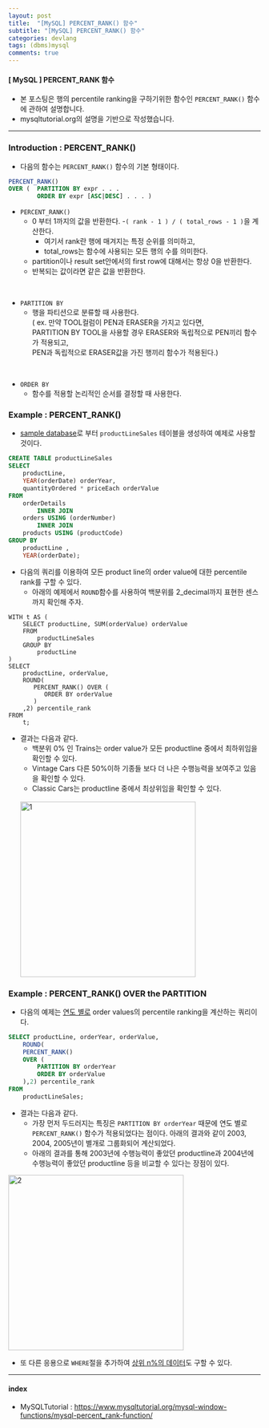 ```yaml
---
layout: post
title:  "[MySQL] PERCENT_RANK() 함수"
subtitle: "[MySQL] PERCENT_RANK() 함수"
categories: devlang
tags: (dbms)mysql
comments: true
---
```

#### [ MySQL ] PERCENT_RANK 함수
- 본 포스팅은 행의 percentile ranking을 구하기위한 함수인 `PERCENT_RANK()` 함수에 관하여 설명합니다.
- mysqltutorial.org의 설명을 기반으로 작성했습니다.

---

### Introduction : PERCENT_RANK()

- 다음의  함수는 `PERCENT_RANK()` 함수의 기본 형태이다.

```SQL
PERCENT_RANK()
OVER (	PARTITION BY expr . . . 
		ORDER BY expr [ASC|DESC] . . . )
```

- `PERCENT_RANK()`
	- 0 부터 1까지의 값을 반환한다.
	-`( rank - 1 ) / ( total_rows - 1 )`을 계산한다.
		- 여기서 rank란 행에 매겨지는 특정 순위를 의미하고,
		- total_rows는 함수에 사용되는 모든 행의 수를 의미한다.
	- partition이나 result set안에서의 first row에 대해서는 항상 0을 반환한다.
	- 반복되는 값이라면 같은 값을 반환한다.
 
<br>

- `PARTITION BY`
	- 행을 파티션으로 분류할 때 사용한다.<br>( ex. 만약 TOOL컬럼이 PEN과 ERASER을 가지고 있다면,<br> PARTITION BY TOOL을 사용할 경우 ERASER와 독립적으로 PEN끼리 함수가 적용되고,<br> PEN과 독립적으로 ERASER값을 가진 행끼리 함수가 적용된다.)

<br>

- `ORDER BY`
	- 함수를 적용할 논리적인 순서를 결정할 때 사용한다.

### Example : PERCENT_RANK()

- [sample database](https://www.mysqltutorial.org/mysql-sample-database.aspx)로 부터 `productLineSales` 테이블을 생성하여 예제로 사용할 것이다.

```SQL
CREATE TABLE productLineSales
SELECT
    productLine,
    YEAR(orderDate) orderYear,
    quantityOrdered * priceEach orderValue
FROM
    orderDetails
        INNER JOIN
    orders USING (orderNumber)
        INNER JOIN
    products USING (productCode)
GROUP BY
    productLine ,
    YEAR(orderDate);
```

- 다음의 쿼리를 이용하여 모든 product line의 order value에 대한 percentile rank를 구할 수 있다.
	-  아래의 예제에서 `ROUND`함수를 사용하여 백분위를 2_decimal까지 표현한 센스까지 확인해 주자.

```MySQL
WITH t AS (
    SELECT productLine, SUM(orderValue) orderValue
    FROM
        productLineSales
    GROUP BY
        productLine
)
SELECT
    productLine, orderValue,
    ROUND(
       PERCENT_RANK() OVER (
          ORDER BY orderValue
       )
    ,2) percentile_rank
FROM
    t;
```

- 결과는 다음과 같다.
	- 백분위 0% 인 Trains는 order value가 모든 productline 중에서 최하위임을 확인할 수 있다.
	- Vintage Cars 다른 50%이하 기종들 보다  더 나은 수행능력을 보여주고 있음을 확인할 수 있다.
	- Classic Cars는 productline 중에서 최상위임을 확인할 수 있다.
	<br>
	<img width="350" alt="1" src="https://user-images.githubusercontent.com/53929665/97085613-7a9de280-1659-11eb-93a6-37514e19a858.PNG">

### Example : PERCENT_RANK() OVER the PARTITION

- 다음의 예제는 <u>연도 별로</u> order values의 percentile ranking을 계산하는 쿼리이다.

```SQL
SELECT productLine, orderYear, orderValue,
    ROUND(
    PERCENT_RANK()
    OVER (
        PARTITION BY orderYear
        ORDER BY orderValue
    ),2) percentile_rank
FROM
    productLineSales;
```

- 결과는 다음과 같다.
	- 가장 먼저 두드러지는 특징은 `PARTITION BY orderYear` 때문에  연도 별로 `PERCENT_RANK()` 함수가 적용되었다는 점이다. 아래의 결과와 같이 2003, 2004, 2005년이 별개로 그룹화되어 계산되었다.
	- 아래의 결과를 통해 2003년에 수행능력이 좋았던 productline과 2004년에 수행능력이 좋았던 productline 등을 비교할 수 있다는 장점이 있다.

<img width="350" alt="2" src="https://user-images.githubusercontent.com/53929665/97085819-b4bbb400-165a-11eb-8b9f-2f16ea056cbf.PNG">

- 또 다른 응용으로 `WHERE`절을 추가하여 <u>상위 n%의 데이터</u>도 구할 수 있다.

---

#### index
- MySQLTutorial : https://www.mysqltutorial.org/mysql-window-functions/mysql-percent_rank-function/

